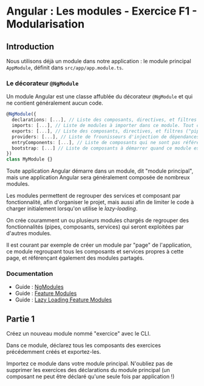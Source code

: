 # Angular : Les modules - Exercice F1 - Modularisation


## Introduction
Nous utilisons déjà un module dans notre application : le module principal `AppModule`, définit dans `src/app/app.module.ts`.

### Le décorateur `@NgModule`

Un module Angular est une classe affublée du décorateur `@NgModule` et qui ne contient généralement aucun code.

``` typescript
@NgModule({
  declarations: [...], // Liste des composants, directives, et filtres ("pipes") appartenant à ce module.
  imports: [...], // Liste de modules à importer dans ce module. Tout ce qui vient d'un module importé ici est disponible pour les déclarations de ce module.
  exports: [...], // Liste des composants, directives, et filtres ("pipes") visibles pour les modules qui importent ce module.
  providers: [...], // Liste de frounisseurs d'injection de dépendances ("providers") visibles à la fois aux contenus de ce module et à ceux qui importent ce module.
  entryComponents: [...], // Liste de composants qui ne sont pas référencés dans des templates, tels que des composants créés dynamiquement en code.
  bootstrap: [...] // Liste de composants à démarrer quand ce module est démarré.
})
class MyModule {}
```

Toute application Angular démarre dans un module, dit "module principal", mais une application Angular sera généralement composée de nombreux modules.

Les modules permettent de regrouper des services et composant par fonctionnalité, afin d'organiser le projet, mais aussi afin de limiter le code à charger initialement lorsqu'on utilise le _lazy-loading_.

On crée couramment un ou plusieurs modules chargés de regrouper des fonctionnalités (pipes, composants, services) qui seront exploitées par d'autres modules.

Il est courant par exemple de créer un module par "page" de l'application, ce module regroupant tous les composants et services propres à cette page, et référençant également des modules partagés.

### Documentation
- Guide : [NgModules](https://angular.io/guide/ngmodules)
- Guide : [Feature Modules](https://angular.io/guide/feature-modules)
- Guide : [Lazy Loading Feature Modules](https://angular.io/guide/lazy-loading-ngmodules)


## Partie 1
Créez un nouveau module nommé "exercice" avec le CLI.

Dans ce module, déclarez tous les composants des exercices précédemment créés et exportez-les.

Importez ce module dans votre module principal. N'oubliez pas de supprimer les exercices des déclarations du module principal (un composant ne peut être déclaré qu'une seule fois par application !)
